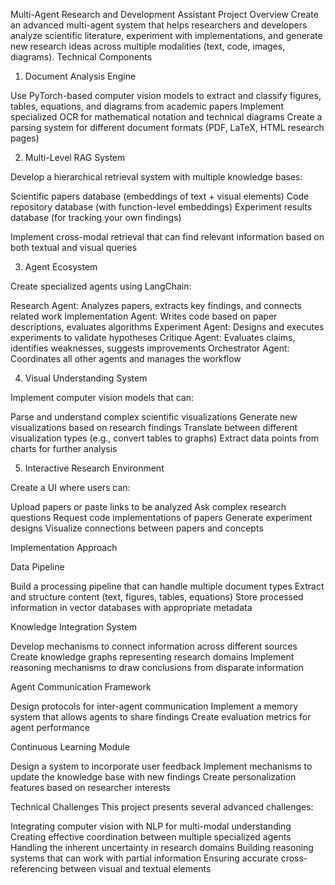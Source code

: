 Multi-Agent Research and Development Assistant
Project Overview
Create an advanced multi-agent system that helps researchers and developers analyze scientific literature, experiment with implementations, and generate new research ideas across multiple modalities (text, code, images, diagrams).
Technical Components
1. Document Analysis Engine

Use PyTorch-based computer vision models to extract and classify figures, tables, equations, and diagrams from academic papers
Implement specialized OCR for mathematical notation and technical diagrams
Create a parsing system for different document formats (PDF, LaTeX, HTML research pages)

2. Multi-Level RAG System

Develop a hierarchical retrieval system with multiple knowledge bases:

Scientific papers database (embeddings of text + visual elements)
Code repository database (with function-level embeddings)
Experiment results database (for tracking your own findings)


Implement cross-modal retrieval that can find relevant information based on both textual and visual queries

3. Agent Ecosystem

Create specialized agents using LangChain:

Research Agent: Analyzes papers, extracts key findings, and connects related work
Implementation Agent: Writes code based on paper descriptions, evaluates algorithms
Experiment Agent: Designs and executes experiments to validate hypotheses
Critique Agent: Evaluates claims, identifies weaknesses, suggests improvements
Orchestrator Agent: Coordinates all other agents and manages the workflow



4. Visual Understanding System

Implement computer vision models that can:

Parse and understand complex scientific visualizations
Generate new visualizations based on research findings
Translate between different visualization types (e.g., convert tables to graphs)
Extract data points from charts for further analysis



5. Interactive Research Environment

Create a UI where users can:

Upload papers or paste links to be analyzed
Ask complex research questions
Request code implementations of papers
Generate experiment designs
Visualize connections between papers and concepts



Implementation Approach

Data Pipeline

Build a processing pipeline that can handle multiple document types
Extract and structure content (text, figures, tables, equations)
Store processed information in vector databases with appropriate metadata


Knowledge Integration System

Develop mechanisms to connect information across different sources
Create knowledge graphs representing research domains
Implement reasoning mechanisms to draw conclusions from disparate information


Agent Communication Framework

Design protocols for inter-agent communication
Implement a memory system that allows agents to share findings
Create evaluation metrics for agent performance


Continuous Learning Module

Design a system to incorporate user feedback
Implement mechanisms to update the knowledge base with new findings
Create personalization features based on researcher interests



Technical Challenges
This project presents several advanced challenges:

Integrating computer vision with NLP for multi-modal understanding
Creating effective coordination between multiple specialized agents
Handling the inherent uncertainty in research domains
Building reasoning systems that can work with partial information
Ensuring accurate cross-referencing between visual and textual elements
